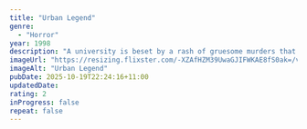 ```yaml
---
title: "Urban Legend"
genre:
  - "Horror"
year: 1998
description: "A university is beset by a rash of gruesome murders that resemble old urban legends. When her friend Michelle (Natasha Gregson Wagner) is killed by someone hiding in her car, Natalie (Alicia Witt) begins to notice the pattern. Her suspicions grow stronger when her own roommate is strangled to death. Soon the quiet college campus is transformed into hunting grounds for a maniac, and Natalie struggles to find the killer and stop the bloodshed before she becomes the next victim."
imageUrl: "https://resizing.flixster.com/-XZAfHZM39UwaGJIFWKAE8fS0ak=/v3/t/assets/p21703_p_v10_aa.jpg"
imageAlt: "Urban Legend"
pubDate: 2025-10-19T22:24:16+11:00
updatedDate:
rating: 2
inProgress: false
repeat: false
---
```

